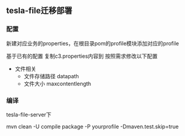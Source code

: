 ## tesla-file迁移部署

### 配置
新建对应业务的properties，在根目录pom的profile模块添加对应的profile

基于已有的配置
复制c3.properties内容到
按照需求修改以下配置

+ 文件相关
	- 文件存储路径 datapath
	- 文件大小 maxcontentlength

### 编译

tesla-file-server下

mvn clean -U compile package -P yourprofile -Dmaven.test.skip=true

